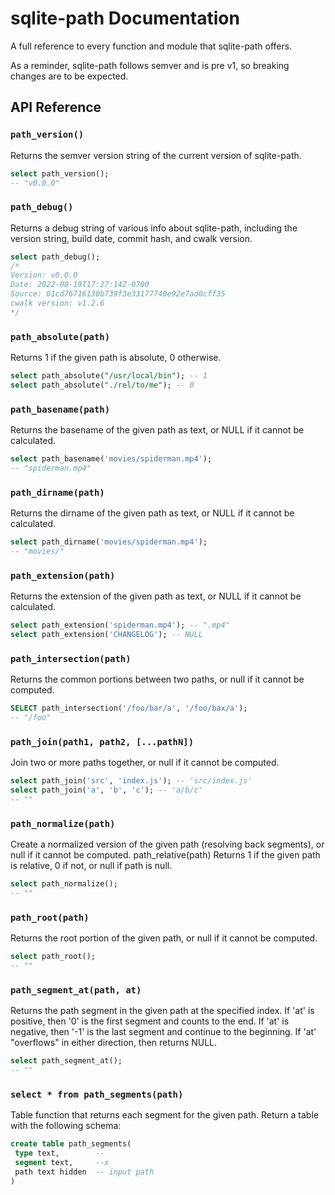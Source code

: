 # sqlite-path Documentation

A full reference to every function and module that sqlite-path offers.

As a reminder, sqlite-path follows semver and is pre v1, so breaking changes are to be expected.

## API Reference

<h3 name=path_version> <code>path_version()</code></h3>

Returns the semver version string of the current version of sqlite-path.

```sql
select path_version();
-- "v0.0.0"
```

<h3 name=path_debug> <code>path_debug()</code></h3>

Returns a debug string of various info about sqlite-path, including
the version string, build date, commit hash, and cwalk version.

```sql
select path_debug();
/*
Version: v0.0.0
Date: 2022-08-19T17:27:14Z-0700
Source: 01cd76716130b739f3e33177740e92e7ad0cff35
cwalk version: v1.2.6
*/
```

<h3 name=path_absolute> <code>path_absolute(path)</code></h3>

Returns 1 if the given path is absolute, 0 otherwise.

```sql
select path_absolute("/usr/local/bin"); -- 1
select path_absolute("./rel/to/me"); -- 0
```

<h3 name=path_basename> <code>path_basename(path)</code></h3>

Returns the basename of the given path as text,
or NULL if it cannot be calculated.

```sql
select path_basename('movies/spiderman.mp4');
-- "spiderman.mp4"
```

<h3 name=path_dirname> <code>path_dirname(path)</code></h3>

Returns the dirname of the given path as text, or NULL if it cannot be calculated.

```sql
select path_dirname('movies/spiderman.mp4');
-- "movies/"
```

<h3 name=path_extension> <code>path_extension(path)</code></h3>

Returns the extension of the given path as text, or NULL if it cannot be calculated.

```sql
select path_extension('spiderman.mp4'); -- ".mp4"
select path_extension('CHANGELOG'); -- NULL
```

<h3 name=path_intersection> <code>path_intersection(path)</code></h3>

Returns the common portions between two paths, or null if it cannot be computed.

```sql
SELECT path_intersection('/foo/bar/a', '/foo/bax/a');
-- "/foo"
```

<h3 name=path_join> <code>path_join(path1, path2, [...pathN])</code></h3>

Join two or more paths together, or null if it cannot be computed.

```sql
select path_join('src', 'index.js'); -- 'src/index.js'
select path_join('a', 'b', 'c'); -- 'a/b/c'
-- ""
```

<h3 name=path_normalize> <code>path_normalize(path)</code></h3>

Create a normalized version of the given path (resolving back segments), or null if it cannot be computed. path_relative(path) Returns 1 if the given path is relative, 0 if not, or null if path is null.

```sql
select path_normalize();
-- ""
```

<h3 name=path_root> <code>path_root(path)</code></h3>

Returns the root portion of the given path, or null if it cannot be computed.

```sql
select path_root();
-- ""
```

<h3 name=path_segment_at> <code>path_segment_at(path, at)</code></h3>

Returns the path segment in the given path at the specified index.
If 'at' is positive, then '0' is the first segment and counts to the end. If 'at' is negative, then '-1' is the last segment and continue to the beginning. If 'at' "overflows" in either direction, then returns NULL.

```sql
select path_segment_at();
-- ""
```

<h3 name=path_segments> <code>select * from path_segments(path)</code></h3>

Table function that returns each segment for the given path.
Return a table with the following schema:

```sql
create table path_segments(
 type text,        --
 segment text,     --x
 path text hidden  -- input path
)
```
